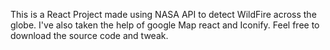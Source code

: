 This is a React Project made using NASA API to detect WildFire across the globe. I've also taken the help of google Map react and Iconify. Feel free to download the source code and tweak.

